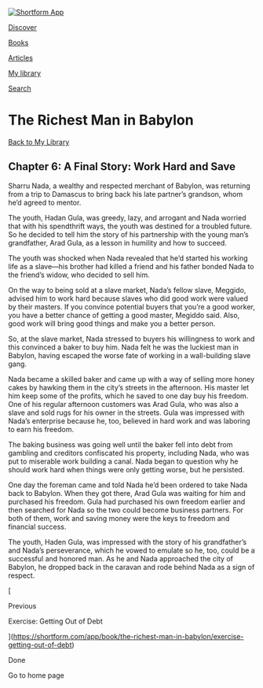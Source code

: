 [![Shortform App](https://shortform.com/img/logo-dark.70c1b072.svg)](https://shortform.com/app)

[Discover](https://shortform.com/app)

[Books](https://shortform.com/app/books)

[Articles](https://shortform.com/app/articles)

[My library](https://shortform.com/app/library)

[Search](https://shortform.com/app/search)

# The Richest Man in Babylon

[Back to My Library](https://shortform.com/app/library)

## Chapter 6: A Final Story: Work Hard and Save

Sharru Nada, a wealthy and respected merchant of Babylon, was returning from a trip to Damascus to bring back his late partner’s grandson, whom he’d agreed to mentor.

The youth, Hadan Gula, was greedy, lazy, and arrogant and Nada worried that with his spendthrift ways, the youth was destined for a troubled future. So he decided to tell him the story of his partnership with the young man’s grandfather, Arad Gula, as a lesson in humility and how to succeed.

The youth was shocked when Nada revealed that he’d started his working life as a slave—his brother had killed a friend and his father bonded Nada to the friend’s widow, who decided to sell him.

On the way to being sold at a slave market, Nada’s fellow slave, Meggido, advised him to work hard because slaves who did good work were valued by their masters. If you convince potential buyers that you’re a good worker, you have a better chance of getting a good master, Megiddo said. Also, good work will bring good things and make you a better person.

So, at the slave market, Nada stressed to buyers his willingness to work and this convinced a baker to buy him. Nada felt he was the luckiest man in Babylon, having escaped the worse fate of working in a wall-building slave gang.

Nada became a skilled baker and came up with a way of selling more honey cakes by hawking them in the city’s streets in the afternoon. His master let him keep some of the profits, which he saved to one day buy his freedom. One of his regular afternoon customers was Arad Gula, who was also a slave and sold rugs for his owner in the streets. Gula was impressed with Nada’s enterprise because he, too, believed in hard work and was laboring to earn his freedom.

The baking business was going well until the baker fell into debt from gambling and creditors confiscated his property, including Nada, who was put to miserable work building a canal. Nada began to question why he should work hard when things were only getting worse, but he persisted.

One day the foreman came and told Nada he’d been ordered to take Nada back to Babylon. When they got there, Arad Gula was waiting for him and purchased his freedom. Gula had purchased his own freedom earlier and then searched for Nada so the two could become business partners. For both of them, work and saving money were the keys to freedom and financial success.

The youth, Haden Gula, was impressed with the story of his grandfather’s and Nada’s perseverance, which he vowed to emulate so he, too, could be a successful and honored man. As he and Nada approached the city of Babylon, he dropped back in the caravan and rode behind Nada as a sign of respect.

[

Previous

Exercise: Getting Out of Debt

](https://shortform.com/app/book/the-richest-man-in-babylon/exercise-getting-out-of-debt)

Done

Go to home page